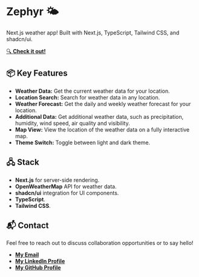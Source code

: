 # Zephyr 🌤️

Next.js weather app! Built with Next.js, TypeScript, Tailwind CSS, and shadcn/ui.

[🔍 **Check it out!**](https://zephyr-weather.vercel.app)

## 📦 Key Features

- **Weather Data:** Get the current weather data for your location.
- **Location Search:** Search for weather data in any location.
- **Weather Forecast:** Get the daily and weekly weather forecast for your location.
- **Additional Data:** Get additional weather data, such as precipitation, humidity, wind speed, air quality and visibility.
- **Map View:** View the location of the weather data on a fully interactive map.
- **Theme Switch:** Toggle between light and dark theme.

## 🖧 Stack

- **Next.js** for server-side rendering.
- **OpenWeatherMap** API for weather data.
- **shadcn/ui** integration for UI components.
- **TypeScript**.
- **Tailwind CSS**.

## 📬 Contact

Feel free to reach out to discuss collaboration opportunities or to say hello!

- [**My Email**](mailto:matheus.felipe.19rt@gmail.com)
- [**My LinkedIn Profile**](https://www.linkedin.com/in/matheus-mortari-19rt)
- [**My GitHub Profile**](https://github.com/matimortari)

